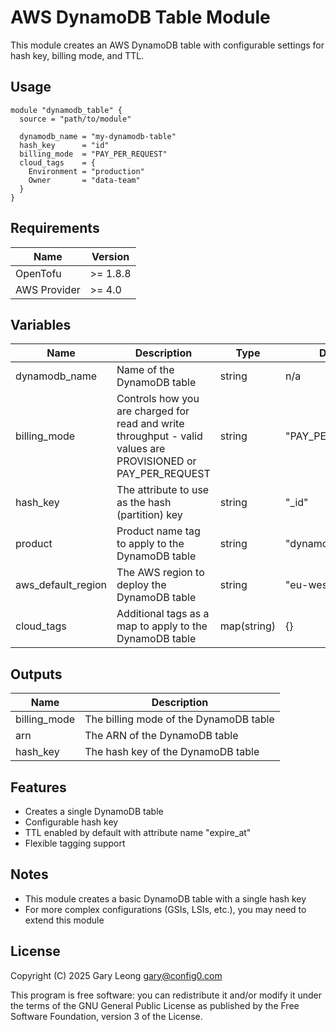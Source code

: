# AWS DynamoDB Table Module

This module creates an AWS DynamoDB table with configurable settings for hash key, billing mode, and TTL.

## Usage

```hcl
module "dynamodb_table" {
  source = "path/to/module"

  dynamodb_name = "my-dynamodb-table"
  hash_key      = "id"
  billing_mode  = "PAY_PER_REQUEST"
  cloud_tags    = {
    Environment = "production"
    Owner       = "data-team"
  }
}
```

## Requirements

| Name | Version |
|------|---------|
| OpenTofu | >= 1.8.8 |
| AWS Provider | >= 4.0 |

## Variables

| Name | Description | Type | Default | Required |
|------|-------------|------|---------|:--------:|
| dynamodb_name | Name of the DynamoDB table | string | n/a | yes |
| billing_mode | Controls how you are charged for read and write throughput - valid values are PROVISIONED or PAY_PER_REQUEST | string | "PAY_PER_REQUEST" | no |
| hash_key | The attribute to use as the hash (partition) key | string | "_id" | no |
| product | Product name tag to apply to the DynamoDB table | string | "dynamodb" | no |
| aws_default_region | The AWS region to deploy the DynamoDB table | string | "eu-west-1" | no |
| cloud_tags | Additional tags as a map to apply to the DynamoDB table | map(string) | {} | no |

## Outputs

| Name | Description |
|------|-------------|
| billing_mode | The billing mode of the DynamoDB table |
| arn | The ARN of the DynamoDB table |
| hash_key | The hash key of the DynamoDB table |

## Features

- Creates a single DynamoDB table
- Configurable hash key
- TTL enabled by default with attribute name "expire_at"
- Flexible tagging support

## Notes

- This module creates a basic DynamoDB table with a single hash key
- For more complex configurations (GSIs, LSIs, etc.), you may need to extend this module

## License

Copyright (C) 2025 Gary Leong <gary@config0.com>

This program is free software: you can redistribute it and/or modify
it under the terms of the GNU General Public License as published by
the Free Software Foundation, version 3 of the License.